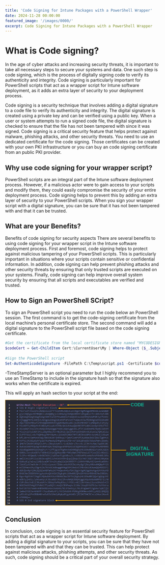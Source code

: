 ```yaml
---
title: 'Code Signing for Intune Packages with a PowerShell Wrapper'
date: 2024-11-28 00:00:00
featured_image: '/images/0000/'
excerpt: Code Signing for Intune Packages with a PowerShell Wrapper
---
```


# What is Code signing?

In the age of cyber attacks and increasing security threats, it is important to take all necessary steps to secure your systems and data. One such step is code signing, which is the process of digitally signing code to verify its authenticity and integrity. Code signing is particularly important for PowerShell scripts that act as a wrapper script for Intune software deployment, as it adds an extra layer of security to your deployment process.

Code signing is a security technique that involves adding a digital signature to a code file to verify its authenticity and integrity. The digital signature is created using a private key and can be verified using a public key. When a user or system attempts to run a signed code file, the digital signature is checked to ensure that the file has not been tampered with since it was signed. Code signing is a critical security feature that helps protect against malware, phishing attacks, and other security threats. You need to use an dedicated certificate for the code signing. Those certificates can be created with your own PKI infrastructure or you can buy an code signing certificate from an public PKI provider.

## Why use code signing for your wrapper script?
PowerShell scripts are an integral part of the Intune software deployment process. However, if a malicious actor were to gain access to your scripts and modify them, they could easily compromise the security of your entire deployment process. Code signing helps to prevent this by adding an extra layer of security to your PowerShell scripts. When you sign your wrapper script with a digital signature, you can be sure that it has not been tampered with and that it can be trusted.

## What are your Benefits?
Benefits of code signing for security aspects There are several benefits to using code signing for your wrapper script in the Intune software deployment process. First and foremost, code signing helps to protect against malicious tampering of your PowerShell scripts. This is particularly important in situations where your scripts contain sensitive or confidential information. In addition, code signing can help prevent phishing attacks and other security threats by ensuring that only trusted scripts are executed on your systems. Finally, code signing can help improve overall system security by ensuring that all scripts and executables are verified and trusted.

## How to Sign an PowerShell SCript?
To sign an PowerShell script you need to run the code below an PowerShell session.
The first command is to get the code-signing certificate from the local machine’s personal certificate store.
The second command will add a digital signature to the PowerShell script file based on the code signing certificate.

```powershell
#Get the certificate from the local certificate store named "MYCODESIGNINGCERT" and store it to $codeCert.
$codeCert = Get-ChildItem Cert:\CurrentUser\My | Where-Object {$_.Subject -match "CN=MYCODESIGNINGCERT"}

#Sign the PowerShell script
Set-AuthenticodeSignature -FilePath C:\Temp\script.ps1 -Certificate $codeCert -TimeStampServer http://timestamp.sampleprovider.com
```

-TimeStampServer is an optional parameter but I highly recommend you to use an TimeStamp to include in the signature hash so that the signature also works when the certificate is expired.

This will apply an hash section to your script at the end:

![](/images/0018/1.png)

## Conclusion
In conclusion, code signing is an essential security feature for PowerShell scripts that act as a wrapper script for Intune software deployment. By adding a digital signature to your scripts, you can be sure that they have not been tampered with and that they can be trusted. This can help protect against malicious attacks, phishing attempts, and other security threats. As such, code signing should be a critical part of your overall security strategy.